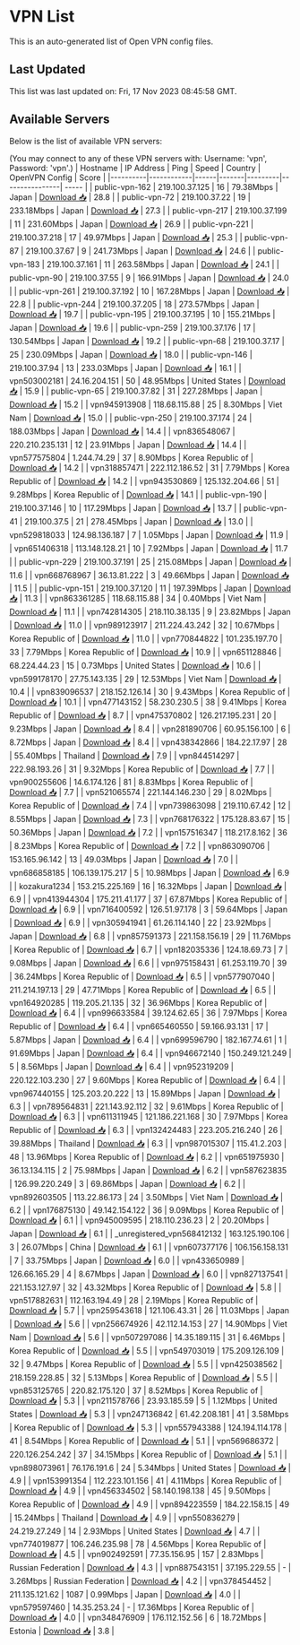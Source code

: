 # VPN List

This is an auto-generated list of Open VPN config files.

## Last Updated

This list was last updated on: Fri, 17 Nov 2023 08:45:58 GMT.

## Available Servers

Below is the list of available VPN servers:

(You may connect to any of these VPN servers with: Username: 'vpn', Password: 'vpn'.)
| Hostname | IP Address | Ping | Speed | Country | OpenVPN Config | Score |
|----------|------------|------|-------|---------|----------------| ----- |
| public-vpn-162 | 219.100.37.125 | 16 | 79.38Mbps | Japan | [Download 📥](./configs/server_0_JP.ovpn) | 28.8 |
| public-vpn-72 | 219.100.37.22 | 19 | 233.18Mbps | Japan | [Download 📥](./configs/server_1_JP.ovpn) | 27.3 |
| public-vpn-217 | 219.100.37.199 | 11 | 231.60Mbps | Japan | [Download 📥](./configs/server_2_JP.ovpn) | 26.9 |
| public-vpn-221 | 219.100.37.218 | 17 | 49.97Mbps | Japan | [Download 📥](./configs/server_3_JP.ovpn) | 25.3 |
| public-vpn-87 | 219.100.37.67 | 9 | 241.73Mbps | Japan | [Download 📥](./configs/server_4_JP.ovpn) | 24.6 |
| public-vpn-183 | 219.100.37.161 | 11 | 263.58Mbps | Japan | [Download 📥](./configs/server_5_JP.ovpn) | 24.1 |
| public-vpn-90 | 219.100.37.55 | 9 | 166.91Mbps | Japan | [Download 📥](./configs/server_6_JP.ovpn) | 24.0 |
| public-vpn-261 | 219.100.37.192 | 10 | 167.28Mbps | Japan | [Download 📥](./configs/server_7_JP.ovpn) | 22.8 |
| public-vpn-244 | 219.100.37.205 | 18 | 273.57Mbps | Japan | [Download 📥](./configs/server_8_JP.ovpn) | 19.7 |
| public-vpn-195 | 219.100.37.195 | 10 | 155.21Mbps | Japan | [Download 📥](./configs/server_9_JP.ovpn) | 19.6 |
| public-vpn-259 | 219.100.37.176 | 17 | 130.54Mbps | Japan | [Download 📥](./configs/server_10_JP.ovpn) | 19.2 |
| public-vpn-68 | 219.100.37.17 | 25 | 230.09Mbps | Japan | [Download 📥](./configs/server_11_JP.ovpn) | 18.0 |
| public-vpn-146 | 219.100.37.94 | 13 | 233.03Mbps | Japan | [Download 📥](./configs/server_12_JP.ovpn) | 16.1 |
| vpn503002181 | 24.16.204.151 | 50 | 48.95Mbps | United States | [Download 📥](./configs/server_13_US.ovpn) | 15.9 |
| public-vpn-65 | 219.100.37.82 | 31 | 227.28Mbps | Japan | [Download 📥](./configs/server_14_JP.ovpn) | 15.2 |
| vpn945913908 | 118.68.115.88 | 25 | 8.30Mbps | Viet Nam | [Download 📥](./configs/server_15_VN.ovpn) | 15.0 |
| public-vpn-250 | 219.100.37.174 | 24 | 188.03Mbps | Japan | [Download 📥](./configs/server_16_JP.ovpn) | 14.4 |
| vpn836548067 | 220.210.235.131 | 12 | 23.91Mbps | Japan | [Download 📥](./configs/server_17_JP.ovpn) | 14.4 |
| vpn577575804 | 1.244.74.29 | 37 | 8.90Mbps | Korea Republic of | [Download 📥](./configs/server_18_KR.ovpn) | 14.2 |
| vpn318857471 | 222.112.186.52 | 31 | 7.79Mbps | Korea Republic of | [Download 📥](./configs/server_19_KR.ovpn) | 14.2 |
| vpn943530869 | 125.132.204.66 | 51 | 9.28Mbps | Korea Republic of | [Download 📥](./configs/server_20_KR.ovpn) | 14.1 |
| public-vpn-190 | 219.100.37.146 | 10 | 117.29Mbps | Japan | [Download 📥](./configs/server_21_JP.ovpn) | 13.7 |
| public-vpn-41 | 219.100.37.5 | 21 | 278.45Mbps | Japan | [Download 📥](./configs/server_22_JP.ovpn) | 13.0 |
| vpn529818033 | 124.98.136.187 | 7 | 1.05Mbps | Japan | [Download 📥](./configs/server_23_JP.ovpn) | 11.9 |
| vpn651406318 | 113.148.128.21 | 10 | 7.92Mbps | Japan | [Download 📥](./configs/server_24_JP.ovpn) | 11.7 |
| public-vpn-229 | 219.100.37.191 | 25 | 215.08Mbps | Japan | [Download 📥](./configs/server_25_JP.ovpn) | 11.6 |
| vpn668768967 | 36.13.81.222 | 3 | 49.66Mbps | Japan | [Download 📥](./configs/server_26_JP.ovpn) | 11.5 |
| public-vpn-151 | 219.100.37.120 | 11 | 197.39Mbps | Japan | [Download 📥](./configs/server_27_JP.ovpn) | 11.3 |
| vpn863361285 | 118.68.115.88 | 34 | 0.40Mbps | Viet Nam | [Download 📥](./configs/server_28_VN.ovpn) | 11.1 |
| vpn742814305 | 218.110.38.135 | 9 | 23.82Mbps | Japan | [Download 📥](./configs/server_29_JP.ovpn) | 11.0 |
| vpn989123917 | 211.224.43.242 | 32 | 10.67Mbps | Korea Republic of | [Download 📥](./configs/server_30_KR.ovpn) | 11.0 |
| vpn770844822 | 101.235.197.70 | 33 | 7.79Mbps | Korea Republic of | [Download 📥](./configs/server_31_KR.ovpn) | 10.9 |
| vpn651128846 | 68.224.44.23 | 15 | 0.73Mbps | United States | [Download 📥](./configs/server_32_US.ovpn) | 10.6 |
| vpn599178170 | 27.75.143.135 | 29 | 12.53Mbps | Viet Nam | [Download 📥](./configs/server_33_VN.ovpn) | 10.4 |
| vpn839096537 | 218.152.126.14 | 30 | 9.43Mbps | Korea Republic of | [Download 📥](./configs/server_34_KR.ovpn) | 10.1 |
| vpn477143152 | 58.230.230.5 | 38 | 9.41Mbps | Korea Republic of | [Download 📥](./configs/server_35_KR.ovpn) | 8.7 |
| vpn475370802 | 126.217.195.231 | 20 | 9.23Mbps | Japan | [Download 📥](./configs/server_36_JP.ovpn) | 8.4 |
| vpn281890706 | 60.95.156.100 | 6 | 8.72Mbps | Japan | [Download 📥](./configs/server_37_JP.ovpn) | 8.4 |
| vpn438342866 | 184.22.17.97 | 28 | 55.40Mbps | Thailand | [Download 📥](./configs/server_38_TH.ovpn) | 7.9 |
| vpn844514297 | 222.98.193.26 | 31 | 9.32Mbps | Korea Republic of | [Download 📥](./configs/server_39_KR.ovpn) | 7.7 |
| vpn900255606 | 14.6.174.126 | 81 | 8.83Mbps | Korea Republic of | [Download 📥](./configs/server_40_KR.ovpn) | 7.7 |
| vpn521065574 | 221.144.146.230 | 29 | 8.02Mbps | Korea Republic of | [Download 📥](./configs/server_41_KR.ovpn) | 7.4 |
| vpn739863098 | 219.110.67.42 | 12 | 8.55Mbps | Japan | [Download 📥](./configs/server_42_JP.ovpn) | 7.3 |
| vpn768176322 | 175.128.83.67 | 15 | 50.36Mbps | Japan | [Download 📥](./configs/server_43_JP.ovpn) | 7.2 |
| vpn157516347 | 118.217.8.162 | 36 | 8.23Mbps | Korea Republic of | [Download 📥](./configs/server_44_KR.ovpn) | 7.2 |
| vpn863090706 | 153.165.96.142 | 13 | 49.03Mbps | Japan | [Download 📥](./configs/server_45_JP.ovpn) | 7.0 |
| vpn686858185 | 106.139.175.217 | 5 | 10.98Mbps | Japan | [Download 📥](./configs/server_46_JP.ovpn) | 6.9 |
| kozakura1234 | 153.215.225.169 | 16 | 16.32Mbps | Japan | [Download 📥](./configs/server_47_JP.ovpn) | 6.9 |
| vpn413944304 | 175.211.41.177 | 37 | 67.87Mbps | Korea Republic of | [Download 📥](./configs/server_48_KR.ovpn) | 6.9 |
| vpn716400592 | 126.51.97.178 | 3 | 59.64Mbps | Japan | [Download 📥](./configs/server_49_JP.ovpn) | 6.9 |
| vpn305941941 | 61.26.114.140 | 22 | 23.92Mbps | Japan | [Download 📥](./configs/server_50_JP.ovpn) | 6.8 |
| vpn857591373 | 221.158.156.19 | 29 | 11.76Mbps | Korea Republic of | [Download 📥](./configs/server_51_KR.ovpn) | 6.7 |
| vpn182035336 | 124.18.69.73 | 7 | 9.08Mbps | Japan | [Download 📥](./configs/server_52_JP.ovpn) | 6.6 |
| vpn975158431 | 61.253.119.70 | 39 | 36.24Mbps | Korea Republic of | [Download 📥](./configs/server_53_KR.ovpn) | 6.5 |
| vpn577907040 | 211.214.197.13 | 29 | 47.71Mbps | Korea Republic of | [Download 📥](./configs/server_54_KR.ovpn) | 6.5 |
| vpn164920285 | 119.205.21.135 | 32 | 36.96Mbps | Korea Republic of | [Download 📥](./configs/server_55_KR.ovpn) | 6.4 |
| vpn996633584 | 39.124.62.65 | 36 | 7.97Mbps | Korea Republic of | [Download 📥](./configs/server_56_KR.ovpn) | 6.4 |
| vpn665460550 | 59.166.93.131 | 17 | 5.87Mbps | Japan | [Download 📥](./configs/server_57_JP.ovpn) | 6.4 |
| vpn699596790 | 182.167.74.61 | 1 | 91.69Mbps | Japan | [Download 📥](./configs/server_58_JP.ovpn) | 6.4 |
| vpn946672140 | 150.249.121.249 | 5 | 8.56Mbps | Japan | [Download 📥](./configs/server_59_JP.ovpn) | 6.4 |
| vpn952319209 | 220.122.103.230 | 27 | 9.60Mbps | Korea Republic of | [Download 📥](./configs/server_60_KR.ovpn) | 6.4 |
| vpn967440155 | 125.203.20.222 | 13 | 15.89Mbps | Japan | [Download 📥](./configs/server_61_JP.ovpn) | 6.3 |
| vpn789564831 | 221.143.92.112 | 32 | 9.61Mbps | Korea Republic of | [Download 📥](./configs/server_62_KR.ovpn) | 6.3 |
| vpn611311945 | 121.186.221.168 | 30 | 7.97Mbps | Korea Republic of | [Download 📥](./configs/server_63_KR.ovpn) | 6.3 |
| vpn132424483 | 223.205.216.240 | 26 | 39.88Mbps | Thailand | [Download 📥](./configs/server_64_TH.ovpn) | 6.3 |
| vpn987015307 | 115.41.2.203 | 48 | 13.96Mbps | Korea Republic of | [Download 📥](./configs/server_65_KR.ovpn) | 6.2 |
| vpn651975930 | 36.13.134.115 | 2 | 75.98Mbps | Japan | [Download 📥](./configs/server_66_JP.ovpn) | 6.2 |
| vpn587623835 | 126.99.220.249 | 3 | 69.86Mbps | Japan | [Download 📥](./configs/server_67_JP.ovpn) | 6.2 |
| vpn892603505 | 113.22.86.173 | 24 | 3.50Mbps | Viet Nam | [Download 📥](./configs/server_68_VN.ovpn) | 6.2 |
| vpn176875130 | 49.142.154.122 | 36 | 9.09Mbps | Korea Republic of | [Download 📥](./configs/server_69_KR.ovpn) | 6.1 |
| vpn945009595 | 218.110.236.23 | 2 | 20.20Mbps | Japan | [Download 📥](./configs/server_70_JP.ovpn) | 6.1 |
| _unregistered_vpn568412132 | 163.125.190.106 | 3 | 26.07Mbps | China | [Download 📥](./configs/server_71_CN.ovpn) | 6.1 |
| vpn607377176 | 106.156.158.131 | 7 | 33.75Mbps | Japan | [Download 📥](./configs/server_72_JP.ovpn) | 6.0 |
| vpn433650989 | 126.66.165.29 | 4 | 8.67Mbps | Japan | [Download 📥](./configs/server_73_JP.ovpn) | 6.0 |
| vpn827137541 | 221.153.127.97 | 32 | 43.32Mbps | Korea Republic of | [Download 📥](./configs/server_74_KR.ovpn) | 5.8 |
| vpn517882631 | 112.163.194.49 | 28 | 2.19Mbps | Korea Republic of | [Download 📥](./configs/server_75_KR.ovpn) | 5.7 |
| vpn259543618 | 121.106.43.31 | 26 | 11.03Mbps | Japan | [Download 📥](./configs/server_76_JP.ovpn) | 5.6 |
| vpn256674926 | 42.112.14.153 | 27 | 14.90Mbps | Viet Nam | [Download 📥](./configs/server_77_VN.ovpn) | 5.6 |
| vpn507297086 | 14.35.189.115 | 31 | 6.46Mbps | Korea Republic of | [Download 📥](./configs/server_78_KR.ovpn) | 5.5 |
| vpn549703019 | 175.209.126.109 | 32 | 9.47Mbps | Korea Republic of | [Download 📥](./configs/server_79_KR.ovpn) | 5.5 |
| vpn425038562 | 218.159.228.85 | 32 | 5.13Mbps | Korea Republic of | [Download 📥](./configs/server_80_KR.ovpn) | 5.5 |
| vpn853125765 | 220.82.175.120 | 37 | 8.52Mbps | Korea Republic of | [Download 📥](./configs/server_81_KR.ovpn) | 5.3 |
| vpn211578766 | 23.93.185.59 | 5 | 1.12Mbps | United States | [Download 📥](./configs/server_82_US.ovpn) | 5.3 |
| vpn247136842 | 61.42.208.181 | 41 | 3.58Mbps | Korea Republic of | [Download 📥](./configs/server_83_KR.ovpn) | 5.3 |
| vpn557943388 | 124.194.114.178 | 41 | 8.54Mbps | Korea Republic of | [Download 📥](./configs/server_84_KR.ovpn) | 5.1 |
| vpn569686372 | 220.126.254.242 | 37 | 34.15Mbps | Korea Republic of | [Download 📥](./configs/server_85_KR.ovpn) | 5.1 |
| vpn898073961 | 76.176.191.6 | 24 | 5.34Mbps | United States | [Download 📥](./configs/server_86_US.ovpn) | 4.9 |
| vpn153991354 | 112.223.101.156 | 41 | 4.11Mbps | Korea Republic of | [Download 📥](./configs/server_87_KR.ovpn) | 4.9 |
| vpn456334502 | 58.140.198.138 | 45 | 9.50Mbps | Korea Republic of | [Download 📥](./configs/server_88_KR.ovpn) | 4.9 |
| vpn894223559 | 184.22.158.15 | 49 | 15.24Mbps | Thailand | [Download 📥](./configs/server_89_TH.ovpn) | 4.9 |
| vpn550836279 | 24.219.27.249 | 14 | 2.93Mbps | United States | [Download 📥](./configs/server_90_US.ovpn) | 4.7 |
| vpn774019877 | 106.246.235.98 | 78 | 4.56Mbps | Korea Republic of | [Download 📥](./configs/server_91_KR.ovpn) | 4.5 |
| vpn902492591 | 77.35.156.95 | 157 | 2.83Mbps | Russian Federation | [Download 📥](./configs/server_92_RU.ovpn) | 4.3 |
| vpn887543151 | 37.195.229.55 | - | 3.26Mbps | Russian Federation | [Download 📥](./configs/server_93_RU.ovpn) | 4.2 |
| vpn378454452 | 211.135.121.62 | 1087 | 0.99Mbps | Japan | [Download 📥](./configs/server_94_JP.ovpn) | 4.0 |
| vpn579597460 | 14.35.253.24 | - | 17.36Mbps | Korea Republic of | [Download 📥](./configs/server_95_KR.ovpn) | 4.0 |
| vpn348476909 | 176.112.152.56 | 6 | 18.72Mbps | Estonia | [Download 📥](./configs/server_96_EE.ovpn) | 3.8 |
